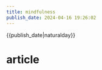 ```yaml
---
title: mindfulness
publish_date: 2024-04-16 19:26:02
---
```


{{publish_date|naturalday}}
# article
